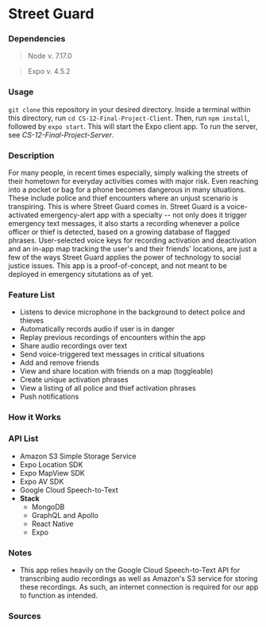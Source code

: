 # Street Guard

### Dependencies

> Node v. 7.17.0

> Expo v. 4.5.2

### Usage

`git clone` this repository in your desired directory. Inside a terminal within this directory, run `cd CS-12-Final-Project-Client`. Then, run `npm install`, followed by `expo start`. This will start the Expo client app. To run the server, see _CS-12-Final-Project-Server_.

### Description

For many people, in recent times especially, simply walking the streets of their hometown for everyday activities comes with major risk. Even reaching into a pocket or bag for a phone becomes dangerous in many situations. These include police and thief encounters where an unjust scenario is transpiring. This is where Street Guard comes in. Street Guard is a voice-activated emergency-alert app with a specialty -- not only does it trigger emergency text messages, it also starts a recording whenever a police officer or thief is detected, based on a growing database of flagged phrases. User-selected voice keys for recording activation and deactivation and an in-app map tracking the user's and their friends' locations, are just a few of the ways Street Guard applies the power of technology to social justice issues. This app is a proof-of-concept, and not meant to be deployed in emergency situtations as of yet.

### Feature List

- Listens to device microphone in the background to detect police and thieves
- Automatically records audio if user is in danger
- Replay previous recordings of encounters within the app
- Share audio recordings over text
- Send voice-triggered text messages in critical situations
- Add and remove friends
- View and share location with friends on a map (toggleable)
- Create unique activation phrases
- View a listing of all police and thief activation phrases
- Push notifications

### How it Works

### API List

- Amazon S3 Simple Storage Service
- Expo Location SDK
- Expo MapView SDK
- Expo AV SDK
- Google Cloud Speech-to-Text
- **Stack**
  - MongoDB
  - GraphQL and Apollo
  - React Native
  - Expo

### Notes

- This app relies heavily on the Google Cloud Speech-to-Text API for transcribing audio recordings as well as Amazon's S3 service for storing these recordings. As such, an internet connection is required for our app to function as intended.

### Sources

